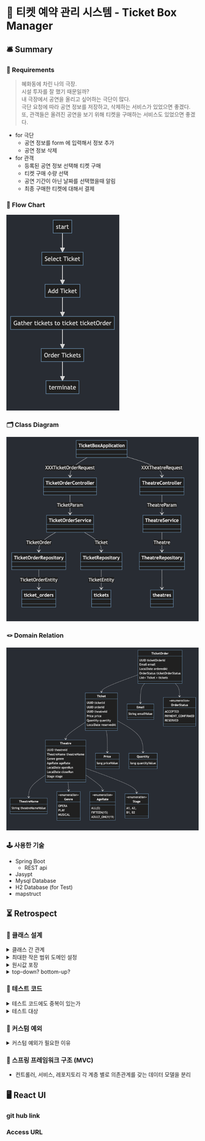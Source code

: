 # 🍿 티켓 예약 관리 시스템 - Ticket Box Manager

## 🛎️ Summary

### 🧩 Requirements
> 혜화동에 차린 나의 극장.<br>
> 시설 투자를 잘 했기 때문일까? <br> 
> 내 극장에서 공연을 올리고 싶어하는 극단이 많다. <br>
> 극단 요청에 따라 공연 정보를 저장하고, 삭제하는 서비스가 있었으면 좋겠다. <br> 
> 또, 관객들은 올려진 공연을 보기 위해 티켓을 구매하는 서비스도 있었으면 좋겠다.

- for 극단
  - 공연 정보를 form 에 입력해서 정보 추가
  - 공연 정보 삭제
- for 관객
  - 등록된 공연 정보 선택해 티켓 구매
  - 티켓 구매 수량 선택
  - 공연 기간이 아닌 날짜를 선택했을때 알림
  - 최종 구매한 티켓에 대해서 결제

### 🧬 Flow Chart
![flow_chart.png](summary%2Fflow_chart.png)

### 🗂️ Class Diagram
![class_diagram.png](summary%2Fclass_diagram.png)

### 🪢 Domain Relation 
![domain_relation.png](summary%2Fdomain_relation.png)

### 🕹️ 사용한 기술
- Spring Boot
  - REST api
- Jasypt
- Mysql Database
- H2 Database (for Test)
- mapstruct

## ⏳ Retrospect
### 🎾 클래스 설계
<details>
<summary>클래스 간 관계</summary>
<div markdown="1">

    이번 개인 프로젝트 목표는 짜임새 있는 클래스 설계였습니다.   
    그동안 경험, 습득, 상상했던 클래스 설계를 처음부터 녹여보고 싶었습니다.   
    
    1. 요구사항을 기능별로 분리한다.
    - 영속성 관련 로직을 시점으로 기능을 분리했습니다.
    - 영속성 관련 로직이 가장 덜어낼 것이 없는 최소성을 가진 로직으로 만들고 싶었습니다. 
    2. 필요한 모든 개념을 그림으로 그린다.
    - performance(공연), ticket(티켓), ticket order(티켓주문) 세 개의 개념이 필요했습니다.
    - 주문이 포괄적인 개념이라고 생각해, `티켓` 이라는 비즈니스 개념에 포함된 `주문` 으로 설정했습니다.
    3. 개념 간의 관계를 그림으로 그린다.
    - ERD 보다는 도메인 클래스 간 연결관계를 명확하게 만들고 싶었습니다.
    - 구현 순서를 명확하게 정하고 싶었고, 구현 영역 중 어떤 부분이 다른 개념에 영향을 줄 수 있는지 예상하고 싶었습니다.

</div>
</details>

<details>
<summary>최대한 작은 범위 도메인 설정</summary>
<div markdown="1">

    필요한 모든 개념을 더 이상 쪼갤 수 없는 개념으로 잘게 쪼개고 싶었습니다.   
    그동안 사양변경에 영향이 많은 코드를 작성하면서 느꼈던 분노와 울분을 극복하는 좋은 방법이라고 생각했기 때문입니다.
    
    `주문` 이라는 개념이 포괄적이라고 생각했습니다. 
    `주문` 안에 `티켓` 이 있는 구조라면, `티켓`이외의 개념이 추가할 수록 거대한 클래스가 될 거라고 생각했기 때문입니다.
    
    그래서 `티켓` 이라는 개념에 속한 `티켓 주문` 이라는 클래스로 만들어 새로운 개념이 추가되어도 기존의 로직은 변경하지 않도록 설계했습니다. 
    
    클래스 안에서도 최소성이 유지되었으면 좋겠다고 생각해 원시값 포장을 적극적으로 채용했습니다.
 
</div>
</details>

<details>
<summary>원시값 포장</summary>
<div markdown="1">

    - 도메인 클래스 필드를 모두 원시값으로 포장해 사용했습니다.
    - 도메인 클래스에서 모든 필드에 대한 유효성 검사를 하지 않고, 개별 필드가 자신의 유효성을 판단하고 잘못된 인스턴스 생성을 방지하기 때문에
      낮은 결합, 높은 응집을 만족할 수 있었습니다.
    - 특정 필드에 대한 디버깅이나, 타입변경에도 수정할 곳이 적어, 개발 실수를 미연에 방지하는 좋은 장치인 것 같습니다.
</div>
</details>

<details>
<summary>top-down? bottom-up?</summary>
<div markdown="1">

    설계 당시에는 bottom-up 방식을 채택했습니다.
    작은 개념부터 큰 개념 순으로 구현하는 것입니다.
    
    체감했던 장점이 있습니다.   
    프로그램 근간이 되는 작은 부분만 고려하여 프로그램을 작성하니,
    나중에 프로그램 규모가 커진 시점에서도 원소 부분에 대한 믿음을 가지고 구현할 수 있었습니다.   
    단점도 있었습니다.   
    설계 단계에서 미처 예상하지 못한 부분이 있어 구조 변경이 필요한 경우,   
    이전까지 구현했던 내용의 대부분이 의미가 없어져 제거하고 새로 작성해야 하는 경우가 있었습니다.
    
    다음부터는 도메인 개념을 먼저 만들고,    
    컨트롤러 로직을 만들면서 필요한 기능이 설계에서 충분히 고려했는지 판단한 후에   
    레포지토리 레벨 구현을 하는 방식으로 작업하려고 합니다.
</div>
</details>

### 🍔 테스트 코드
<details>
<summary>테스트 코드에도 중복이 있는가</summary>
<div>
    
    저를 딜레마에 빠지게 한 고민입니다. 
    
    동료분들과도 많은 이야기를 나눠봤지만 각자 개인의 의견이 달라, 어떤 것이 정답이라고 할 수 없는 부분인 것 같습니다. 
    
    결론부터 말씀드리면, 지금의 저는 테스트 코드에도 중복이 있다고 생각합니다.
    특히 테스트 데이터가 중복을 심화하는 주 원인이라고 생각합니다.
    
    필요한 클래스의 필드가 변경될때마다 관련 로직 수정보다 테스트 데이터 수정에 훨씬 많은 리소스가 들어갔습니다. 
    그래서 이번엔 테스트 데이터를 모은 테스트 데이터 클래스를 만들고 이를 활용하는 방식으로 사용했습니다.
    
    제가 객체지향과 선언형을 공부하면서 느꼈던 가장 핵심은 유지보수가 편하고, 영향이 적은 코드를 작성하는 것입니다.
    테스트 데이터를 모든 테스트 클래스마다 새로 작성하는 것이 배움을 역행하는 거라고 생각합니다.
    
    하지만, 테스트 데이터 클래스를 따로 만드니
    
    테스트 FIRST 속성 중에서 isolated 속성을 위반한 것 같은 느낌도 들고,
    하나의 테스트 데이터에 너무 많은 테스트 메소드가 의존하는게 아닌가 라는 생각이 들었습니다.
    또한 @MethodSource 인자로 사용되는 리플랙션이 다른 클래스의 함수를 사용하는 것처럼 포괄적으로 사용해도 좋은 것인지에 대한 의문도 들었습니다.
    
    결론은 정했지만, 앞으로도 계속 고민할 문제라고 생각합니다.

</div>
</details>

<details>
<summary>테스트 대상</summary>
<div>

    이전 과제를 하면서 테스트 관련 피드백에 항상 있던 내용이 있었습니다.
    
    '이 테스트가 꼭 필요한가요?'
    
    테스트 대상을 고려하지 않고 테스트 작성을 했다고 이해했습니다. 
    
    이번 테스트에서는 `로직`과 `데이터 전달` 책임을 인식해 테스트를 작성했습니다. 
    
    컨트롤러는 `데이터 전달`
    서비스와 레포지토리는 `로직` 으로 구분하고, 로직 관련 테스트에 집중했습니다.
    
    또한 서비스에서 필요한 로직을 구현할 수 있도록 하고 싶었기 때문에, mock 객체를 사용하지 않고, 
    
    의존성을 주입받아 테스트했습니다.

</div>
</details>

### 📯 커스텀 예외

<details>
<summary>커스텀 예외가 필요한 이유</summary>
<div>

    이전까지 RuntimeError 를 상속하는 커스텀 예외를 만들어 사용했었습니다.
    프로그램에서 발생하는 모든 예외를 대처할 수 있는 Common 예외였습니다.
    
    이렇게 하니, unchecked exception 까지 굳이 붙잡아서 커스텀 예외로 다시 던지는게 되었습니다.
    
    불필요한 과정이기도 하고, 자바에서 기본적으로 제공하는 예외를 사용하는게 더 범용성 있을거라 판단해,    
    이번 프로젝트에서는 사용하지 않으려고 했습니다. 
    
    하지만, 직접 RuntimeException을 코드에서 던지는 것보다 커스텀 예외를 던져서 처리하는 것이 더 바람직하다는 IDE 조언에 따라,
    이번 프로젝트에서도 커스텀 예외를 만들어 사용했습니다. 
    
    
    이번 프로젝트에서는 지난번 커스텀 예외처럼 Common 개념의 유일한 예외가 아닌, 유형별로 나눠 만들었습니다.
    
    이름이 같은 예외 클래스를 인자로 넘겨주는 ErrorMessage에 따라서 다른 예외로 처리하고 싶지 않았기 때문입니다.

</div>
</details>

### 💊 스프링 프레임워크 구조 (MVC)
- 컨트롤러, 서비스, 레포지토리 각 계층 별로 의존관계를 갖는 데이터 모델을 분리

## 🖥️ React UI
### git hub link

### Access URL
